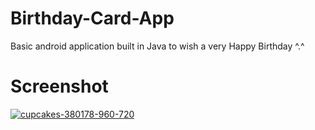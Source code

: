 # Birthday-Card-App
Basic android application built in Java to wish a very Happy Birthday ^.^

# Screenshot
<a href="https://ibb.co/MpBRxBf"><img src="https://i.ibb.co/bLbrMbF/cupcakes-380178-960-720.jpg" alt="cupcakes-380178-960-720" border="0"></a>
